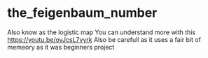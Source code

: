 # the_feigenbaum_number
Also know as the logistic map
You can understand more with this 
https://youtu.be/ovJcsL7vyrk
Also be carefull as it uses a fair bit of memeory as it was beginners project
